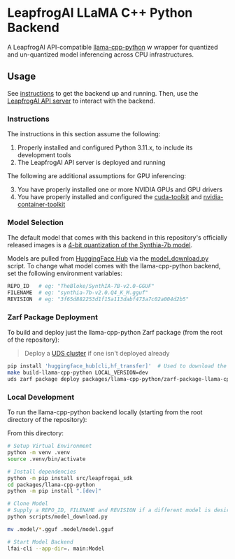 # LeapfrogAI LLaMA C++ Python Backend

A LeapfrogAI API-compatible [llama-cpp-python](https://github.com/abetlen/llama-cpp-python) w wrapper for quantized and un-quantized model inferencing across CPU infrastructures.

## Usage

See [instructions](#instructions) to get the backend up and running. Then, use the [LeapfrogAI API server](https://github.com/defenseunicorns/leapfrogai-api) to interact with the backend.

### Instructions

The instructions in this section assume the following:

1. Properly installed and configured Python 3.11.x, to include its development tools
2. The LeapfrogAI API server is deployed and running

The following are additional assumptions for GPU inferencing:

3. You have properly installed one or more NVIDIA GPUs and GPU drivers
4. You have properly installed and configured the [cuda-toolkit](https://developer.nvidia.com/cuda-toolkit) and [nvidia-container-toolkit](https://docs.nvidia.com/datacenter/cloud-native/container-toolkit/latest/index.html)

### Model Selection

The default model that comes with this backend in this repository's officially released images is a [4-bit quantization of the Synthia-7b model](https://huggingface.co/TheBloke/SynthIA-7B-v2.0-GPTQ).

Models are pulled from [HuggingFace Hub](https://huggingface.co/models) via the [model_download.py](/packages/llama-cpp-python/scripts/model_download.py) script. To change what model comes with the llama-cpp-python backend, set the following environment variables:

```bash
REPO_ID   # eg: "TheBloke/SynthIA-7B-v2.0-GGUF"
FILENAME  # eg: "synthia-7b-v2.0.Q4_K_M.gguf"
REVISION  # eg: "3f65d882253d1f15a113dabf473a7c02a004d2b5"
```

### Zarf Package Deployment

To build and deploy just the llama-cpp-python Zarf package (from the root of the repository):

> Deploy a [UDS cluster](/README.md#uds) if one isn't deployed already

```bash
pip install 'huggingface_hub[cli,hf_transfer]'  # Used to download the model weights from huggingface
make build-llama-cpp-python LOCAL_VERSION=dev
uds zarf package deploy packages/llama-cpp-python/zarf-package-llama-cpp-python-*-dev.tar.zst --confirm
```

### Local Development

To run the llama-cpp-python backend locally (starting from the root directory of the repository):

From this directory:

```bash
# Setup Virtual Environment
python -m venv .venv
source .venv/bin/activate
```

```bash
# Install dependencies
python -m pip install src/leapfrogai_sdk
cd packages/llama-cpp-python
python -m pip install ".[dev]"
```

```bash
# Clone Model
# Supply a REPO_ID, FILENAME and REVISION if a different model is desired
python scripts/model_download.py

mv .model/*.gguf .model/model.gguf

# Start Model Backend
lfai-cli --app-dir=. main:Model
```
